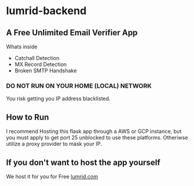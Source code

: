 # lumrid-backend

## A Free Unlimited Email Verifier App

Whats inside
- Catchall Detection
- MX Record Detection
- Broken SMTP Handshake


### DO NOT RUN ON YOUR HOME (LOCAL) NETWORK
You risk getting you IP address blacklisted.

## How to Run
I recommend Hosting this flask app through a AWS or GCP instance, but you must apply to get port 25 unblocked to use these platforms.
Otheriwse utilize a proxy provider to mask your IP.

## If you don't want to host the app yourself
We host it for you for Free [lumrid.com](www.lumrid.com)
